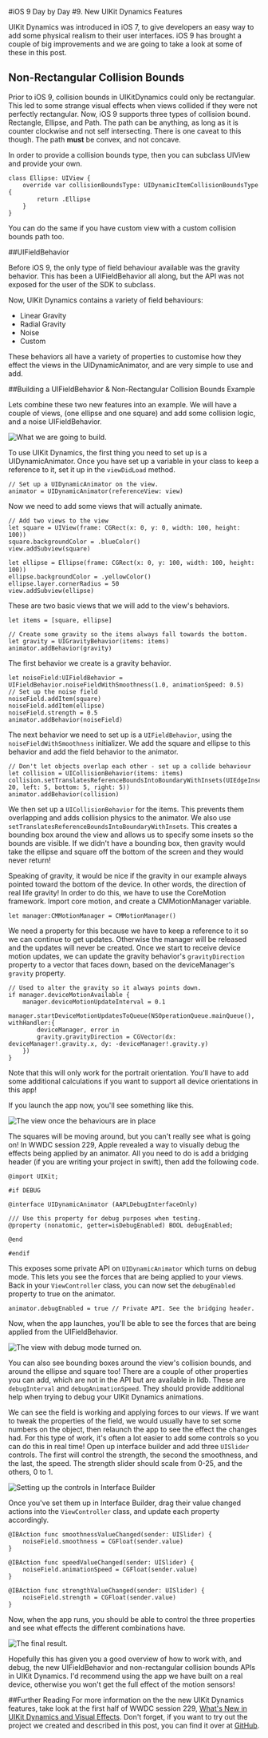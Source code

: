 #iOS 9 Day by Day
#9. New UIKit Dynamics Features

UIKit Dynamics was introduced in iOS 7, to give developers an easy way to add some physical realism to their user interfaces. iOS 9 has brought a couple of big improvements and we are going to take a look at some of these in this post.

## Non-Rectangular Collision Bounds

Prior to iOS 9, collision bounds in UIKitDynamics could only be rectangular. This led to some strange visual effects when views collided if they were not perfectly rectangular. Now, iOS 9 supports three types of collision bound. Rectangle, Ellipse, and Path. The path can be anything, as long as it is counter clockwise and not self intersecting. There is one caveat to this though. The path **must** be convex, and not concave. 

In order to provide a collision bounds type, then you can subclass UIView and provide your own.

	class Ellipse: UIView {
		override var collisionBoundsType: UIDynamicItemCollisionBoundsType {
			return .Ellipse
		}
	}

You can do the same if you have custom view with a custom collision bounds path too.

##UIFieldBehavior

Before iOS 9, the only type of field behaviour available was the gravity behavior. This has been a UIFieldBehavior all along, but the API was not exposed for the user of the SDK to subclass.

Now, UIKit Dynamics contains a variety of field behaviours:

- Linear Gravity
- Radial Gravity
- Noise
- Custom

These behaviors all have a variety of properties to customise how they effect the views in the UIDynamicAnimator, and are very simple to use and add.

##Building a UIFieldBehavior & Non-Rectangular Collision Bounds Example

Lets combine these two new features into an example. We will have a couple of views, (one ellipse and one square) and add some collision logic, and a noise UIFieldBehavior.

![What we are going to build.](images/result.png)

To use UIKit Dynamics, the first thing you need to set up is a UIDynamicAnimator. Once you have set up a variable in your class to keep a reference to it, set it up in the `viewDidLoad` method.

	// Set up a UIDynamicAnimator on the view.
	animator = UIDynamicAnimator(referenceView: view)

Now we need to add some views that will actually animate.

	// Add two views to the view
	let square = UIView(frame: CGRect(x: 0, y: 0, width: 100, height: 100))
	square.backgroundColor = .blueColor()
	view.addSubview(square)
    
	let ellipse = Ellipse(frame: CGRect(x: 0, y: 100, width: 100, height: 100))
	ellipse.backgroundColor = .yellowColor()
	ellipse.layer.cornerRadius = 50
	view.addSubview(ellipse)

These are two basic views that we will add to the view's behaviors.

	let items = [square, ellipse]
    
	// Create some gravity so the items always fall towards the bottom.
	let gravity = UIGravityBehavior(items: items)
	animator.addBehavior(gravity)

The first behavior we create is a gravity behavior. 

	let noiseField:UIFieldBehavior = UIFieldBehavior.noiseFieldWithSmoothness(1.0, animationSpeed: 0.5)
	// Set up the noise field
	noiseField.addItem(square)
	noiseField.addItem(ellipse)
	noiseField.strength = 0.5
	animator.addBehavior(noiseField)
    
The next behavior we need to set up is a `UIFieldBehavior`, using the `noiseFieldWithSmoothness` initializer. We add the square and ellipse to this behavior and add the field behavior to the animator.

	// Don't let objects overlap each other - set up a collide behaviour
	let collision = UICollisionBehavior(items: items)
	collision.setTranslatesReferenceBoundsIntoBoundaryWithInsets(UIEdgeInsets(top: 20, left: 5, bottom: 5, right: 5))
	animator.addBehavior(collision)
    
We then set up a `UICollisionBehavior` for the items. This prevents them overlapping and adds collision physics to the animator. We also use `setTranslatesReferenceBoundsIntoBoundaryWithInsets`. This creates a bounding box around the view and allows us to specify some insets so the bounds are visible. If we didn't have a bounding box, then gravity would take the ellipse and square off the bottom of the screen  and they would never return!

Speaking of gravity, it would be nice if the gravity in our example always pointed toward the bottom of the device. In other words, the direction of real life gravity! In order to do this, we have to use the CoreMotion framework. Import core motion, and create a CMMotionManager variable.

	let manager:CMMotionManager = CMMotionManager()

We need a property for this because we have to keep a reference to it so we can continue to get updates. Otherwise the manager will be released and the updates will never be created. Once we start to receive device motion updates, we can update the gravity behavior's `gravityDirection` property to a vector that faces down, based on the deviceManager's `gravity` property.

	// Used to alter the gravity so it always points down.
	if manager.deviceMotionAvailable {
		manager.deviceMotionUpdateInterval = 0.1
		manager.startDeviceMotionUpdatesToQueue(NSOperationQueue.mainQueue(), withHandler:{
            deviceManager, error in
			gravity.gravityDirection = CGVector(dx: deviceManager!.gravity.x, dy: -deviceManager!.gravity.y)
		})
	}
    
Note that this will only work for the portrait orientation. You'll have to add some additional calculations if you want to support all device orientations in this app!

If you launch the app now, you'll see something like this.

![The view once the behaviours are in place](images/visualisation.jpg)

The squares will be moving around, but you can't really see what is going on! In WWDC session 229, Apple revealed a way to visually debug the effects being applied by an animator. All you need to do is add a bridging header (if you are writing your project in swift), then add the following code.

	@import UIKit;

	#if DEBUG

	@interface UIDynamicAnimator (AAPLDebugInterfaceOnly)

	/// Use this property for debug purposes when testing.
	@property (nonatomic, getter=isDebugEnabled) BOOL debugEnabled;

	@end

	#endif

This exposes some private API on `UIDynamicAnimator` which turns on debug mode. This lets you see the forces that are being applied to your views. Back in your `ViewController` class, you can now set the `debugEnabled` property to true on the animator.
    
    animator.debugEnabled = true // Private API. See the bridging header.
    	
Now, when the app launches, you'll be able to see the forces that are being applied from the UIFieldBehavior.

![The view with debug mode turned on.](images/debugMode.jpg)    
You can also see bounding boxes around the view's collision bounds, and around the ellipse and square too! There are a couple of other properties you can add, which are not in the API but are available in lldb. These are `debugInterval` and `debugAnimationSpeed`. They should provide additional help when trying to debug your UIKit Dynamics animations.

We can see the field is working and applying forces to our views. If we want to tweak the properties of the field, we would usually have to set some numbers on the object, then relaunch the app to see the effect the changes had. For this type of work, it's often a lot easier to add some controls so you can do this in real time! Open up interface builder and add three `UISlider` controls. The first will control the strength, the second the smoothness, and the last, the speed. The strength slider should scale from 0-25, and the others, 0 to 1.

![Setting up the controls in Interface Builder](images/interfaceBuilder.png)

Once you've set them up in Interface Builder, drag their value changed actions into the `ViewController` class, and update each property accordingly.

	@IBAction func smoothnessValueChanged(sender: UISlider) {
		noiseField.smoothness = CGFloat(sender.value)
	}
    
	@IBAction func speedValueChanged(sender: UISlider) {
		noiseField.animationSpeed = CGFloat(sender.value)
	}
    
	@IBAction func strengthValueChanged(sender: UISlider) {
		noiseField.strength = CGFloat(sender.value)
	}

Now, when the app runs, you should be able to control the three properties and see what effects the different combinations have.

![The final result.](images/result.png)

Hopefully this has given you a good overview of how to work with, and debug, the new UIFieldBehavior and non-rectangular collision bounds APIs in UIKit Dynamics. I'd recommend using the app we have built on a real device, otherwise you won't get the full effect of the motion sensors!

##Further Reading
For more information on the the new UIKit Dynamics features, take look at the first half of WWDC session 229, [What's New in UIKit Dynamics and Visual Effects](https://developer.apple.com/videos/wwdc/2015/?id=229). Don't forget, if you want to try out the project we created and described in this post, you can find it over at [GitHub](https://github.com/shinobicontrols/iOS9-day-by-day/tree/master/09-UIKit-Dynamics).